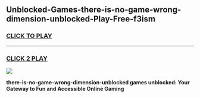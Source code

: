 
## Unblocked-Games-there-is-no-game-wrong-dimension-unblocked-Play-Free-f3ism
<h3>
<a href="https://premium76.site?title=there-is-no-game-wrong-dimension-unblocked&ref=21A">CLICK TO PLAY</a></h3>
<hr>

<h3>
<a href="https://premium76.site?title=there-is-no-game-wrong-dimension-unblocked&ref=21A">CLICK 2 PLAY</a>
  
</h3>

<a href="https://premium76.site?title=there-is-no-game-wrong-dimension-unblocked&ref=21A"><img src="https://clearcache.store/games.png"></a>


**there-is-no-game-wrong-dimension-unblocked games unblocked: Your Gateway to Fun and Accessible Online Gaming**
